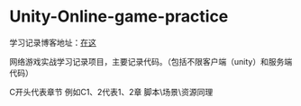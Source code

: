 # Unity-Online-game-practice

学习记录博客地址：[在这](https://blog.csdn.net/weixin_45029839/category_11222011.html?spm=1001.2014.3001.5482)

网络游戏实战学习记录项目，主要记录代码。（包括不限客户端（unity）和服务端代码）

C开头代表章节 例如C1、2代表1、2章
脚本\场景\资源同理

